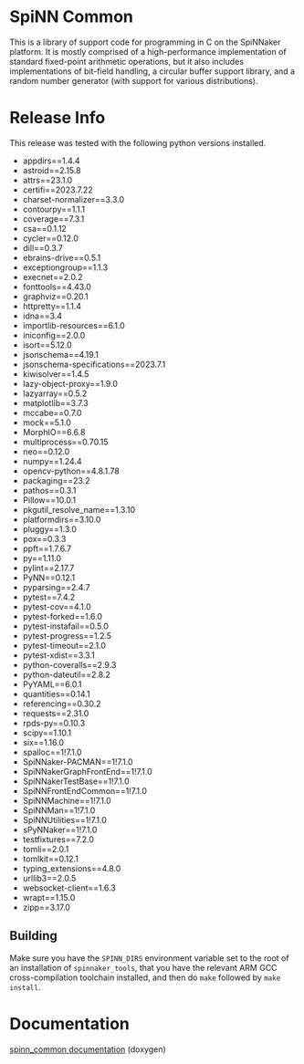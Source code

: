 
SpiNN Common
============

This is a library of support code for programming in C on the SpiNNaker platform. It is mostly comprised of a high-performance implementation of standard fixed-point arithmetic operations, but it also includes implementations of bit-field handling, a circular buffer support library, and a random number generator (with support for various distributions).

Release Info
============
This release was tested with the following python versions installed.

- appdirs==1.4.4
- astroid==2.15.8
- attrs==23.1.0
- certifi==2023.7.22
- charset-normalizer==3.3.0
- contourpy==1.1.1
- coverage==7.3.1
- csa==0.1.12
- cycler==0.12.0
- dill==0.3.7
- ebrains-drive==0.5.1
- exceptiongroup==1.1.3
- execnet==2.0.2
- fonttools==4.43.0
- graphviz==0.20.1
- httpretty==1.1.4
- idna==3.4
- importlib-resources==6.1.0
- iniconfig==2.0.0
- isort==5.12.0
- jsonschema==4.19.1
- jsonschema-specifications==2023.7.1
- kiwisolver==1.4.5
- lazy-object-proxy==1.9.0
- lazyarray==0.5.2
- matplotlib==3.7.3
- mccabe==0.7.0
- mock==5.1.0
- MorphIO==6.6.8
- multiprocess==0.70.15
- neo==0.12.0
- numpy==1.24.4
- opencv-python==4.8.1.78
- packaging==23.2
- pathos==0.3.1
- Pillow==10.0.1
- pkgutil_resolve_name==1.3.10
- platformdirs==3.10.0
- pluggy==1.3.0
- pox==0.3.3
- ppft==1.7.6.7
- py==1.11.0
- pylint==2.17.7
- PyNN==0.12.1
- pyparsing==2.4.7
- pytest==7.4.2
- pytest-cov==4.1.0
- pytest-forked==1.6.0
- pytest-instafail==0.5.0
- pytest-progress==1.2.5
- pytest-timeout==2.1.0
- pytest-xdist==3.3.1
- python-coveralls==2.9.3
- python-dateutil==2.8.2
- PyYAML==6.0.1
- quantities==0.14.1
- referencing==0.30.2
- requests==2.31.0
- rpds-py==0.10.3
- scipy==1.10.1
- six==1.16.0
- spalloc==1!7.1.0
- SpiNNaker-PACMAN==1!7.1.0
- SpiNNakerGraphFrontEnd==1!7.1.0
- SpiNNakerTestBase==1!7.1.0
- SpiNNFrontEndCommon==1!7.1.0
- SpiNNMachine==1!7.1.0
- SpiNNMan==1!7.1.0
- SpiNNUtilities==1!7.1.0
- sPyNNaker==1!7.1.0
- testfixtures==7.2.0
- tomli==2.0.1
- tomlkit==0.12.1
- typing_extensions==4.8.0
- urllib3==2.0.5
- websocket-client==1.6.3
- wrapt==1.15.0
- zipp==3.17.0

Building
--------

Make sure you have the `SPINN_DIRS` environment variable set to the root of an installation of `spinnaker_tools`, that you have the relevant ARM GCC cross-compilation toolchain installed, and then do `make` followed by `make install`.

Documentation
=============
[spinn_common documentation](http://spinnakermanchester.github.io/spinn_common/) (doxygen)
